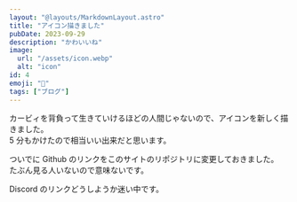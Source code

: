 ```yaml
---
layout: "@layouts/MarkdownLayout.astro"
title: "アイコン描きました"
pubDate: 2023-09-29
description: "かわいいね"
image:
  url: "/assets/icon.webp"
  alt: "icon"
id: 4
emoji: "🐳"
tags: ["ブログ"]
---
```


カービィを背負って生きていけるほどの人間じゃないので、アイコンを新しく描きました。  
5 分もかけたので相当いい出来だと思います。

ついでに Github のリンクをこのサイトのリポジトリに変更しておきました。  
たぶん見る人いないので意味ないです。

Discord のリンクどうしようか迷い中です。
